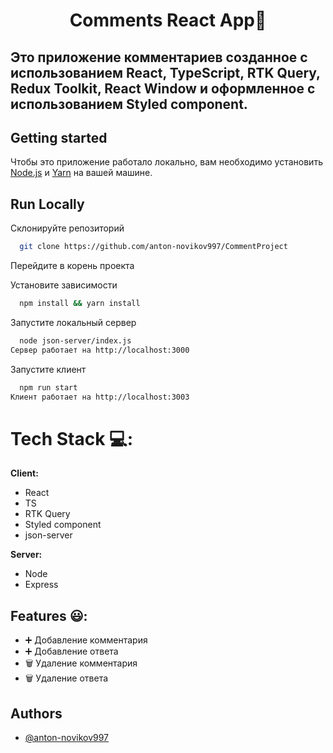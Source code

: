 <h1 align="center"> Сomments React App📝</h1>  
<p align="center">
  
## Это приложение комментариев созданное с использованием React, TypeScript, RTK Query, Redux Toolkit, React Window и оформленное с использованием Styled component.

## Getting started
Чтобы это приложение работало локально, вам необходимо установить [Node.js](https://nodejs.org/en/) и [Yarn](https://yarnpkg.com/getting-started/install) на вашей машине.

## Run Locally

Склонируйте репозиторий

```bash
  git clone https://github.com/anton-novikov997/CommentProject
```

Перейдите в корень проекта

Установите зависимости

```bash
  npm install && yarn install
```

Запустите локальный сервер

```bash
  node json-server/index.js
Сервер работает на http://localhost:3000
```
Запустите клиент

```bash
  npm run start
Клиент работает на http://localhost:3003
```

# Tech Stack 💻:
**Client:**
- React
- TS
- RTK Query
- Styled component
-  json-server 

**Server:** 
-  Node
-  Express 

## Features 😃:

- ➕ Добавление комментария
- ➕ Добавление ответа 
- 🗑 Удаление комментария
- 🗑 Удаление ответа
  
## Authors
- [@anton-novikov997](https://github.com/anton-novikov997?tab=repositories)
